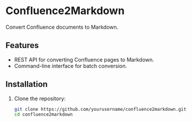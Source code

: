 # Confluence2Markdown

Convert Confluence documents to Markdown.

## Features

- REST API for converting Confluence pages to Markdown.
- Command-line interface for batch conversion.

## Installation

1. Clone the repository:
   ```bash
   git clone https://github.com/yourusername/confluence2markdown.git
   cd confluence2markdown
    ```